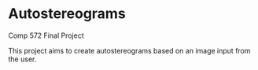 # Autostereograms
Comp 572 Final Project

This project aims to create autostereograms based on an image input from the user. 
